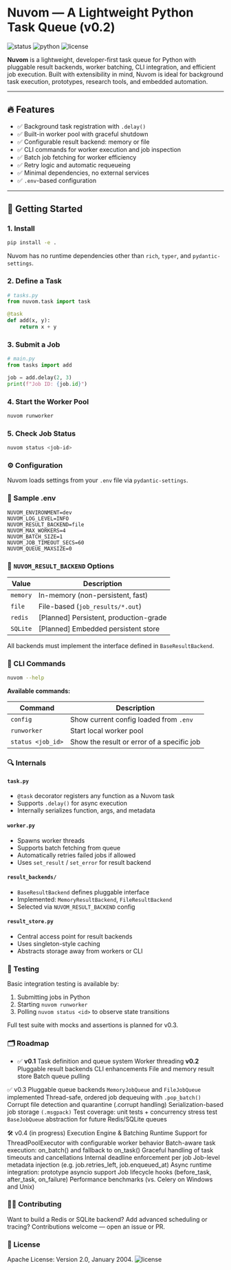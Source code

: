 # Nuvom — A Lightweight Python Task Queue (v0.2)

![status](https://img.shields.io/badge/version-v0.2-blue)
![python](https://img.shields.io/badge/python-3.8%2B-yellow)
![license](http://www.apache.org/licenses/)

**Nuvom** is a lightweight, developer-first task queue for Python with pluggable result backends, worker batching, CLI integration, and efficient job execution. Built with extensibility in mind, Nuvom is ideal for background task execution, prototypes, research tools, and embedded automation.

---

## 🔥 Features

- ✅ Background task registration with `.delay()`
- ✅ Built-in worker pool with graceful shutdown
- ✅ Configurable result backend: memory or file
- ✅ CLI commands for worker execution and job inspection
- ✅ Batch job fetching for worker efficiency
- ✅ Retry logic and automatic requeueing
- ✅ Minimal dependencies, no external services
- ✅ `.env`-based configuration

---

## 🚀 Getting Started

### 1. Install

```bash
pip install -e .
```

Nuvom has no runtime dependencies other than `rich`, `typer`, and `pydantic-settings`.

### 2. Define a Task

```python
# tasks.py
from nuvom.task import task

@task
def add(x, y):
    return x + y
```

### 3. Submit a Job

```python
# main.py
from tasks import add

job = add.delay(2, 3)
print(f"Job ID: {job.id}")
```

### 4. Start the Worker Pool

```bash
nuvom runworker
```

### 5. Check Job Status

```bash
nuvom status <job-id>
```

### ⚙️ Configuration

Nuvom loads settings from your `.env` file via `pydantic-settings`.

### 🔧 Sample .env

```env
NUVOM_ENVIRONMENT=dev
NUVOM_LOG_LEVEL=INFO
NUVOM_RESULT_BACKEND=file
NUVOM_MAX_WORKERS=4
NUVOM_BATCH_SIZE=1
NUVOM_JOB_TIMEOUT_SECS=60
NUVOM_QUEUE_MAXSIZE=0
```

### 📖 `NUVOM_RESULT_BACKEND` Options

| Value    | Description                               |
| -------- | ----------------------------------------- |
| `memory` | In-memory (non-persistent, fast)          |
| `file`   | File-based (`job_results/*.out`)          |
| `redis`  | [Planned] Persistent, production-grade   |
| `SQLite` | [Planned] Embedded persistent store       |

All backends must implement the interface defined in `BaseResultBackend`.

### 🧪 CLI Commands

```bash
nuvom --help
```

**Available commands:**

| Command          | Description                                    |
| ---------------- | ---------------------------------------------- |
| `config`         | Show current config loaded from `.env`         |
| `runworker`      | Start local worker pool                        |
| `status <job_id>` | Show the result or error of a specific job     |

### 🔍 Internals

#### `task.py`

- `@task` decorator registers any function as a Nuvom task
- Supports `.delay()` for async execution
- Internally serializes function, args, and metadata

#### `worker.py`

- Spawns worker threads
- Supports batch fetching from queue
- Automatically retries failed jobs if allowed
- Uses `set_result` / `set_error` for result backend

#### `result_backends/`

- `BaseResultBackend` defines pluggable interface
- Implemented: `MemoryResultBackend`, `FileResultBackend`
- Selected via `NUVOM_RESULT_BACKEND` config

#### `result_store.py`

- Central access point for result backends
- Uses singleton-style caching
- Abstracts storage away from workers or CLI

### 🧪 Testing

Basic integration testing is available by:

1. Submitting jobs in Python
2. Starting `nuvom runworker`
3. Polling `nuvom status <id>` to observe state transitions

Full test suite with mocks and assertions is planned for v0.3.

### 🗂 Roadmap

- ✅ **v0.1**
    Task definition and queue system
    Worker threading
    **v0.2**
    Pluggable result backends
    CLI enhancements
    File and memory result store
    Batch queue pulling

✅ v0.3
    Pluggable queue backends
    `MemoryJobQueue` and `FileJobQueue` implemented
    Thread-safe, ordered job dequeuing with `.pop_batch()`
    Corrupt file detection and quarantine (.corrupt handling)
    Serialization-based job storage `(.msgpack)`
    Test coverage: unit tests + concurrency stress test
    `BaseJobQueue` abstraction for future Redis/SQLite queues

🛠️ v0.4 (in progress)
    Execution Engine & Batching Runtime
    Support for ThreadPoolExecutor with configurable worker behavior
    Batch-aware task execution: on_batch() and fallback to on_task()
    Graceful handling of task timeouts and cancellations
    Internal deadline enforcement per job
    Job-level metadata injection (e.g. job.retries_left, job.enqueued_at)
    Async runtime integration: prototype asyncio support
    Job lifecycle hooks (before_task, after_task, on_failure)
    Performance benchmarks (vs. Celery on Windows and Unix)

### 👨‍💻 Contributing

Want to build a Redis or SQLite backend? Add advanced scheduling or tracing? Contributions welcome — open an issue or PR.

### 🪪 License

Apache License: Version 2.0, January 2004.
![license](http://www.apache.org/licenses/)

